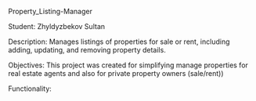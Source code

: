 Property_Listing-Manager

Student: Zhyldyzbekov Sultan 

Description:
Manages listings of properties for sale or rent, including adding, updating, and removing property details.

Objectives:
This project was created for simplifying manage properties for real estate agents and also for private property owners (sale/rent))

Functionality: 


